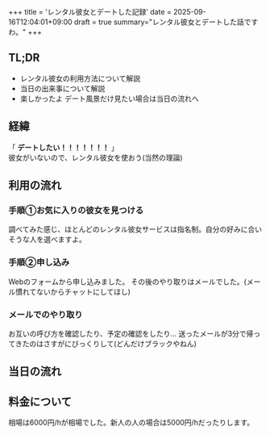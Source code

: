 +++
title = 'レンタル彼女とデートした記録'
date = 2025-09-16T12:04:01+09:00
draft = true
summary="レンタル彼女とデートした話ですわ。"
+++

## TL;DR
 + レンタル彼女の利用方法について解説
 + 当日の出来事について解説
 + 楽しかったよ
デート風景だけ見たい場合は当日の流れへ

## 経緯
「 **デートしたい！！！！！！！** 」 \
彼女がいないので、レンタル彼女を使おう(当然の理論)

## 利用の流れ

### 手順①お気に入りの彼女を見つける
調べてみた感じ、ほとんどのレンタル彼女サービスは指名制。自分の好みに合いそうな人を選べますよ。

### 手順②申し込み
Webのフォームから申し込みました。
その後のやり取りはメールでした。(メール慣れてないからチャットにしてほし)

### メールでのやり取り
お互いの呼び方を確認したり、予定の確認をしたり...
送ったメールが3分で帰ってきたのはさすがにびっくりして(どんだけブラックやねん)


## 当日の流れ



## 料金について
相場は6000円/hが相場でした。新人の人の場合は5000円/hだったりします。